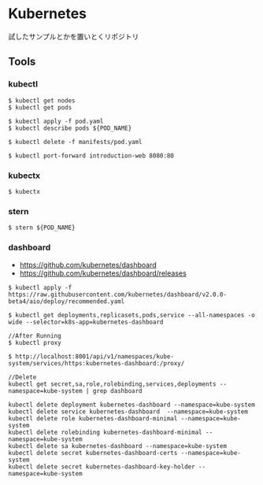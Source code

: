 # Kubernetes
試したサンプルとかを置いとくリポジトリ

## Tools

### kubectl

```
$ kubectl get nodes
$ kubectl get pods

$ kubectl apply -f pod.yaml
$ kubectl describe pods ${POD_NAME}

$ kubectl delete -f manifests/pod.yaml

$ kubectl port-forward introduction-web 8080:80
```

### kubectx

```
$ kubectx
```

### stern

```
$ stern ${POD_NAME}
```

### dashboard

- https://github.com/kubernetes/dashboard
- https://github.com/kubernetes/dashboard/releases

```
$ kubectl apply -f https://raw.githubusercontent.com/kubernetes/dashboard/v2.0.0-beta4/aio/deploy/recommended.yaml

$ kubectl get deployments,replicasets,pods,service --all-namespaces -o wide --selector=k8s-app=kubernetes-dashboard

//After Running
$ kubectl proxy

$ http://localhost:8001/api/v1/namespaces/kube-system/services/https:kubernetes-dashboard:/proxy/

//Delete
kubectl get secret,sa,role,rolebinding,services,deployments --namespace=kube-system | grep dashboard

kubectl delete deployment kubernetes-dashboard --namespace=kube-system
kubectl delete service kubernetes-dashboard  --namespace=kube-system
kubectl delete role kubernetes-dashboard-minimal --namespace=kube-system
kubectl delete rolebinding kubernetes-dashboard-minimal --namespace=kube-system
kubectl delete sa kubernetes-dashboard --namespace=kube-system
kubectl delete secret kubernetes-dashboard-certs --namespace=kube-system
kubectl delete secret kubernetes-dashboard-key-holder --namespace=kube-system
```